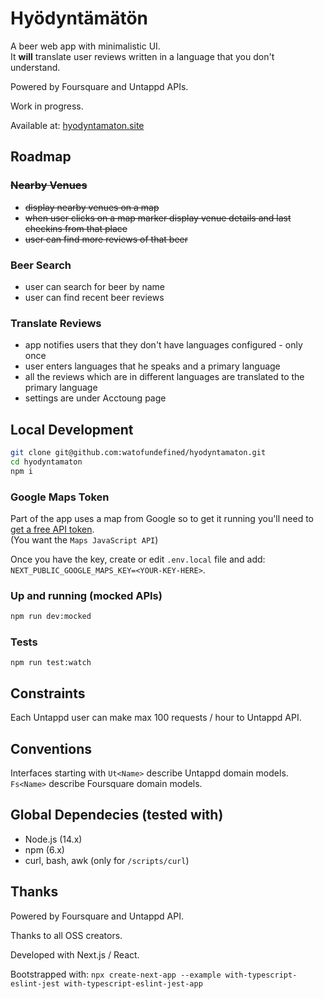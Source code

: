 # Hyödyntämätön

A beer web app with minimalistic UI.  
It **will** translate user reviews written in a language that you don't understand.

Powered by Foursquare and Untappd APIs.

Work in progress.

Available at: [hyodyntamaton.site](https://hyodyntamaton.site)

## Roadmap

### ~~Nearby Venues~~

- ~~display nearby venues on a map~~
- ~~when user clicks on a map marker display venue details and last checkins from that place~~
- ~~user can find more reviews of that beer~~

### Beer Search

- user can search for beer by name
- user can find recent beer reviews

### Translate Reviews

- app notifies users that they don't have languages configured - only once
- user enters languages that he speaks and a primary language
- all the reviews which are in different languages are translated to the primary language
- settings are under Acctoung page

## Local Development

```sh
git clone git@github.com:watofundefined/hyodyntamaton.git
cd hyodyntamaton
npm i
```

### Google Maps Token

Part of the app uses a map from Google so to get it running you'll need to [get a free API token](https://developers.google.com/maps/documentation/embed/get-api-key).  
(You want the `Maps JavaScript API`)

Once you have the key, create or edit `.env.local` file and add:  
`NEXT_PUBLIC_GOOGLE_MAPS_KEY=<YOUR-KEY-HERE>`.

### Up and running (mocked APIs)

```sh
npm run dev:mocked
```

### Tests

```shsh
npm run test:watch
```

## Constraints

Each Untappd user can make max 100 requests / hour to Untappd API.

## Conventions

Interfaces starting with `Ut<Name>` describe Untappd domain models.  
`Fs<Name>` describe Foursquare domain models.

## Global Dependecies (tested with)

- Node.js (14.x)
- npm (6.x)
- curl, bash, awk (only for `/scripts/curl`)

## Thanks

Powered by Foursquare and Untappd API.

Thanks to all OSS creators.

Developed with Next.js / React.

Bootstrapped with:
`npx create-next-app --example with-typescript-eslint-jest with-typescript-eslint-jest-app`
